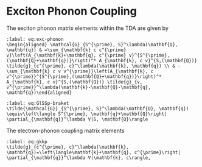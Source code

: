 # Exciton Phonon Coupling 
The exciton phonon matrix elements within the TDA are given by 
```{math}
:label: eq:exc-phonon
\begin{aligned} \mathcal{G}_{S^{\prime}, S}^\lambda(\mathbf{Q}, \mathbf{q}) & =\sum_{\mathbf{k} c c^{\prime} v}\left(A_{\mathbf{k}+\mathbf{q}, c^{\prime} v}^{S^{\prime},(\mathbf{Q}+\mathbf{q})}\right)^* A_{\mathbf{k}, c v}^{S,(\mathbf{Q})} \tilde{g}_{c^{\prime}, c}^\lambda(\mathbf{k}, \mathbf{q}) \\ & -\sum_{\mathbf{k} c v v^{\prime}}\left(A_{\mathbf{k}, c v^{\prime}}^{S^{\prime},(\mathbf{Q}+\mathbf{q})}\right)^* A_{\mathbf{k}, c v}^{S,(\mathbf{Q})} \tilde{g}_{v, v^{\prime}}^\lambda(\mathbf{k}-\mathbf{Q}-\mathbf{q}, \mathbf{q})\end{aligned}
```

```{math}
:label: eq:GlSSp-braket
\tilde{\mathcal{G}}_{S^{\prime}, S}^\lambda(\mathbf{Q}, \mathbf{q}) \equiv\left\langle S^{\prime}, \mathbf{q}+\mathbf{Q}\right| \partial_{\mathbf{q}}^\lambda V|S, \mathbf{Q}\rangle
```

The electron-phonon coupling matrix elements
```{math}
:label: eq:gkkp
\tilde{g}_{c^{\prime}, c}^\lambda(\mathbf{k}, \mathbf{q})=\left\langle\mathbf{k}+\mathbf{q}, c^{\prime}\right| \partial_{\mathbf{q}}^\lambda V|\mathbf{k}, c\rangle,
```

